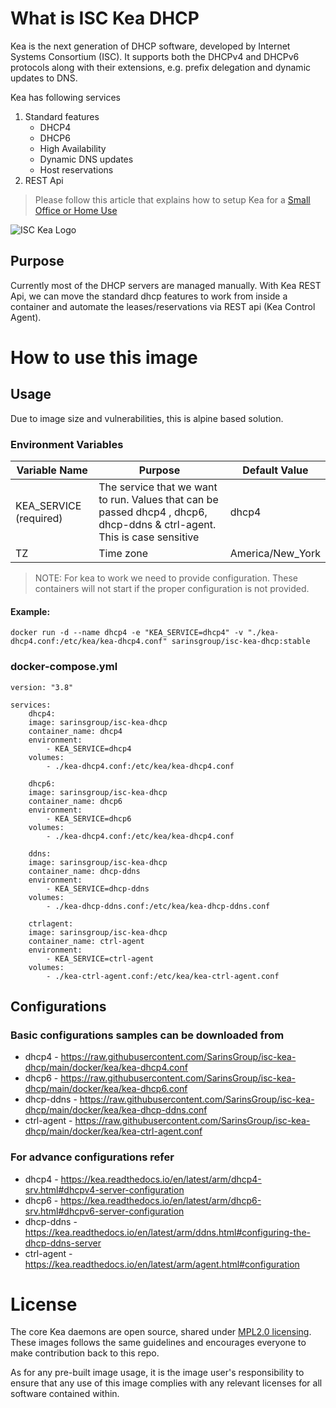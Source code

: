 # What is ISC Kea DHCP

Kea is the next generation of DHCP software, developed by Internet Systems Consortium (ISC). It supports both the DHCPv4 and DHCPv6 protocols along with their extensions, e.g. prefix delegation and dynamic updates to DNS.

Kea has following services

1. Standard features
    - DHCP4
    - DHCP6
    - High Availability
    - Dynamic DNS updates
   - Host reservations
1. REST Api

> Please follow this article that explains how to setup Kea for a [Small Office or Home Use](https://kb.isc.org/docs/kea-configuration-for-small-office-or-home-use)

![ISC Kea Logo](https://gitlab.isc.org/uploads/-/system/project/avatar/26/kea-logo-100x70.png?width=64)

## Purpose

Currently most of the DHCP servers are managed manually. With Kea REST Api, we can move the standard dhcp features to work from inside a container and automate the leases/reservations via REST api (Kea Control Agent).

# How to use this image

## Usage

Due to image size and vulnerabilities, this is alpine based solution.

### Environment Variables

| Variable Name          | Purpose                                                                                                                  | Default Value    |
| ---------------------- | ------------------------------------------------------------------------------------------------------------------------ | ---------------- |
| KEA_SERVICE (required) | The service that we want to run. Values that can be passed dhcp4 , dhcp6, dhcp-ddns & ctrl-agent. This is case sensitive | dhcp4            |
| TZ                     | Time zone                                                                                                                | America/New_York |

> NOTE: For kea to work we need to provide configuration. These containers will not start if the proper configuration is not provided.

#### Example: 
```
docker run -d --name dhcp4 -e "KEA_SERVICE=dhcp4" -v "./kea-dhcp4.conf:/etc/kea/kea-dhcp4.conf" sarinsgroup/isc-kea-dhcp:stable
```

### docker-compose.yml

```docker
version: "3.8"

services:
    dhcp4:
    image: sarinsgroup/isc-kea-dhcp
    container_name: dhcp4    
    environment:
        - KEA_SERVICE=dhcp4
    volumes:
        - ./kea-dhcp4.conf:/etc/kea/kea-dhcp4.conf

    dhcp6:
    image: sarinsgroup/isc-kea-dhcp
    container_name: dhcp6    
    environment:
        - KEA_SERVICE=dhcp6
    volumes:
        - ./kea-dhcp4.conf:/etc/kea/kea-dhcp4.conf

    ddns:
    image: sarinsgroup/isc-kea-dhcp
    container_name: dhcp-ddns    
    environment:
        - KEA_SERVICE=dhcp-ddns
    volumes:
        - ./kea-dhcp-ddns.conf:/etc/kea/kea-dhcp-ddns.conf

    ctrlagent:
    image: sarinsgroup/isc-kea-dhcp
    container_name: ctrl-agent    
    environment:
        - KEA_SERVICE=ctrl-agent
    volumes:
        - ./kea-ctrl-agent.conf:/etc/kea/kea-ctrl-agent.conf

```

## Configurations

### Basic configurations samples can be downloaded from

- dhcp4 - https://raw.githubusercontent.com/SarinsGroup/isc-kea-dhcp/main/docker/kea/kea-dhcp4.conf
- dhcp6 - https://raw.githubusercontent.com/SarinsGroup/isc-kea-dhcp/main/docker/kea/kea-dhcp6.conf
- dhcp-ddns - https://raw.githubusercontent.com/SarinsGroup/isc-kea-dhcp/main/docker/kea/kea-dhcp-ddns.conf
- ctrl-agent - https://raw.githubusercontent.com/SarinsGroup/isc-kea-dhcp/main/docker/kea/kea-ctrl-agent.conf

### For advance configurations refer

- dhcp4 - https://kea.readthedocs.io/en/latest/arm/dhcp4-srv.html#dhcpv4-server-configuration
- dhcp6 - https://kea.readthedocs.io/en/latest/arm/dhcp6-srv.html#dhcpv6-server-configuration
- dhcp-ddns - https://kea.readthedocs.io/en/latest/arm/ddns.html#configuring-the-dhcp-ddns-server
- ctrl-agent - https://kea.readthedocs.io/en/latest/arm/agent.html#configuration

# License

The core Kea daemons are open source, shared under [MPL2.0 licensing](https://www.mozilla.org/en-US/MPL/2.0/). These images follows the same guidelines and encourages everyone to make contribution back to this repo.

As for any pre-built image usage, it is the image user's responsibility to ensure that any use of this image complies with any relevant licenses for all software contained within.

